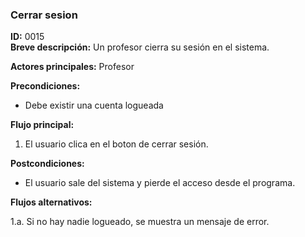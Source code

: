 ### **Cerrar sesion**

**ID:** 0015 <br>
**Breve descripción:** Un profesor cierra su sesión en el sistema.

**Actores principales:** Profesor <br>

**Precondiciones:**

+ Debe existir una cuenta logueada<br>

**Flujo principal:**

1. El usuario clica en el boton de cerrar sesión.

**Postcondiciones:**

+ El usuario sale del sistema y pierde el acceso desde el programa.

**Flujos alternativos:**

1.a. Si no hay nadie logueado, se muestra un mensaje de error.

